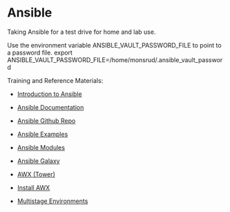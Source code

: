 # Ansible

Taking Ansible for a test drive for home and lab use.


Use the environment variable ANSIBLE_VAULT_PASSWORD_FILE to point to a password file.
export ANSIBLE_VAULT_PASSWORD_FILE=/home/monsrud/.ansible_vault_password

Training and Reference Materials:

* [Introduction to Ansible](https://www.linkedin.com/learning/learning-ansible-2/an-introduction-to-ansible)

* [Ansible Documentation](https://docs.ansible.com/ansible/latest/index.html)

* [Ansible Github Repo](https://github.com/ansible/ansible)

* [Ansible Examples](https://github.com/ansible/ansible-examples)

* [Ansible Modules](https://github.com/ansible/ansible-modules-core)

* [Ansible Galaxy](https://galaxy.ansible.com/)

* [AWX (Tower)](https://www.youtube.com/watch?v=iKmY4jEiy_A)

* [Install AWX](https://www.howtoforge.com/tutorial/centos-ansible-awx-installation/)

* [Multistage Environments](https://www.digitalocean.com/community/tutorials/how-to-manage-multistage-environments-with-ansible)


